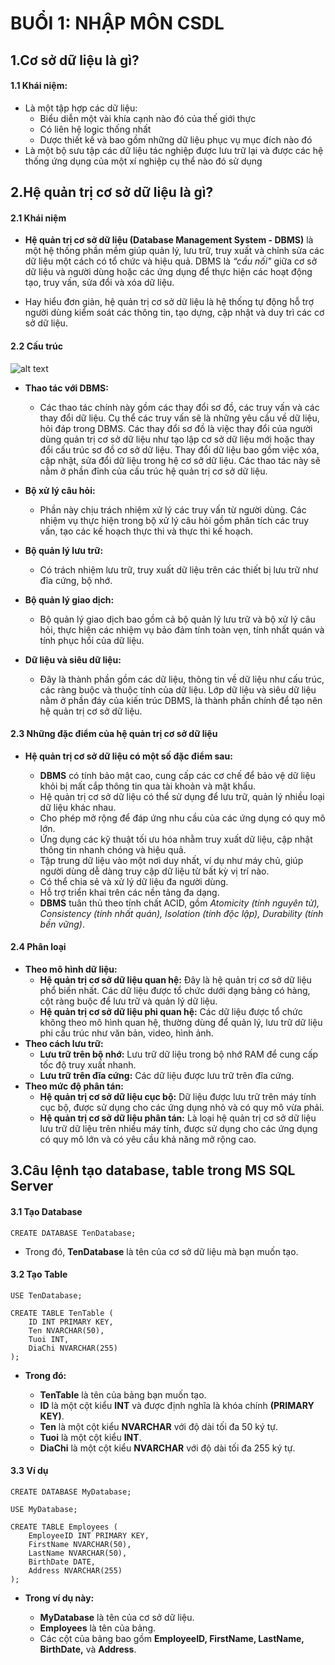 # BUỔI 1: NHẬP MÔN CSDL
## 1.Cơ sở dữ liệu là gì?
#### 1.1 Khái niệm:

- Là một tập hợp các dữ liệu:
    + Biểu diễn một vài khía cạnh nào đó của thế giới thực
    + Có liên hệ logic thống nhất
    + Dược thiết kế và bao gồm những dữ liệu phục vụ mục đích nào đó
- Là một bộ sưu tập các dữ liệu tác nghiệp được lưu trữ lại và được các hệ thống ứng dụng của một xí nghiệp cụ thể nào đó sử dụng 

## 2.Hệ quản trị cơ sở dữ liệu là gì?
#### 2.1 Khái niệm

- **Hệ quản trị cơ sở dữ liệu (Database Management System - DBMS)** là một hệ thống phần mềm giúp quản lý, lưu trữ, truy xuất và chỉnh sửa các dữ liệu một cách có tổ chức và hiệu quả. DBMS là *“cầu nối"* giữa cơ sở dữ liệu và người dùng hoặc các ứng dụng để thực hiện các hoạt động tạo, truy vấn, sửa đổi và xóa dữ liệu.

- Hay hiểu đơn giản, hệ quản trị cơ sở dữ liệu là hệ thống tự động hỗ trợ người dùng kiểm soát các thông tin, tạo dựng, cập nhật và duy trì các cơ sở dữ liệu.

#### 2.2 Cấu trúc

![alt text](image.png)

- **Thao tác với DBMS:**
    + Các thao tác chính này gồm các thay đổi sơ đồ, các truy vấn và các thay đổi dữ liệu. Cụ thể các truy vấn sẽ là những yêu cầu về dữ liệu, hỏi đáp trong DBMS. Các thay đổi sơ đồ là việc thay đổi của người dùng quản trị cơ sở dữ liệu như tạo lập cơ sở dữ liệu mới hoặc thay đổi cấu trúc sơ đồ cơ sở dữ liệu. Thay đổi dữ liệu bao gồm việc xóa, cập nhật, sửa đổi dữ liệu trong hệ cơ sở dữ liệu. Các thao tác này sẽ nằm ở phần đỉnh của cấu trúc hệ quản trị cơ sở dữ liệu.

- **Bộ xử lý câu hỏi:**
    + Phần này chịu trách nhiệm xử lý các truy vấn từ người dùng. Các nhiệm vụ thực hiện trong bộ xử lý câu hỏi gồm phân tích các truy vấn, tạo các kế hoạch thực thi và thực thi kế hoạch.

- **Bộ quản lý lưu trữ:**
    + Có trách nhiệm lưu trữ, truy xuất dữ liệu trên các thiết bị lưu trữ như đĩa cứng, bộ nhớ. 

- **Bộ quản lý giao dịch:**
    + Bộ quản lý giao dịch bao gồm cả bộ quản lý lưu trữ và bộ xử lý câu hỏi, thực hiện các nhiệm vụ bảo đảm tính toàn vẹn, tính nhất quán và tính phục hồi của dữ liệu.

- **Dữ liệu và siêu dữ liệu:**
    + Đây là thành phần gồm các dữ liệu, thông tin về dữ liệu như cấu trúc, các ràng buộc và thuộc tính của dữ liệu. Lớp dữ liệu và siêu dữ liệu nằm ở phần đáy của kiến trúc DBMS, là thành phần chính để tạo nên hệ quản trị cơ sở dữ liệu.
#### 2.3 Những đặc điểm của hệ quản trị cơ sở dữ liệu

- **Hệ quản trị cơ sở dữ liệu có một số đặc điểm sau:**

    + **DBMS** có tính bảo mật cao, cung cấp các cơ chế để bảo vệ dữ liệu khỏi bị mất cắp thông tin qua tài khoản và mật khẩu.
    + Hệ quản trị cơ sở dữ liệu có thể sử dụng để lưu trữ, quản lý nhiều loại dữ liệu khác nhau.
    + Cho phép mở rộng để đáp ứng nhu cầu của các ứng dụng có quy mô lớn. 
     + Ứng dụng các kỹ thuật tối ưu hóa nhằm truy xuất dữ liệu, cập nhật thông tin nhanh chóng và hiệu quả.
    + Tập trung dữ liệu vào một nơi duy nhất, ví dụ như máy chủ, giúp người dùng dễ dàng truy cập dữ liệu từ bất kỳ vị trí nào.
    + Có thể chia sẻ và xử lý dữ liệu đa người dùng.
     + Hỗ trợ triển khai trên các nền tảng đa dạng.
     + **DBMS** tuân thủ theo tính chất ACID, gồm *Atomicity (tính nguyên tử), Consistency (tính nhất quán), Isolation (tính độc lập), Durability (tính bền vững)*.
#### 2.4 Phân loại
- **Theo mô hình dữ liệu:**
    + **Hệ quản trị cơ sở dữ liệu quan hệ:** Đây là hệ quản trị cơ sở dữ liệu phổ biến nhất. Các dữ liệu được tổ chức dưới dạng bảng có hàng, cột ràng buộc để lưu trữ và quản lý dữ liệu.
    + **Hệ quản trị cơ sở dữ liệu phi quan hệ:** Các dữ liệu được tổ chức không theo mô hình quan hệ, thường dùng để quản lý, lưu trữ dữ liệu phi cấu trúc như văn bản, video, hình ảnh.
- **Theo cách lưu trữ:**
    + **Lưu trữ trên bộ nhớ:** Lưu trữ dữ liệu trong bộ nhớ RAM để cung cấp tốc độ truy xuất nhanh.
    + **Lưu trữ trên đĩa cứng:** Các dữ liệu được lưu trữ trên đĩa cứng.
- **Theo mức độ phân tán:**
    + **Hệ quản trị cơ sở dữ liệu cục bộ:** Dữ liệu được lưu trữ trên máy tính cục bộ, được sử dụng cho các ứng dụng nhỏ và có quy mô vừa phải.
    + **Hệ quản trị cơ sở dữ liệu phân tán:** Là loại hệ quản trị cơ sở dữ liệu lưu trữ dữ liệu trên nhiều máy tính, được sử dụng cho các ứng dụng có quy mô lớn và có yêu cầu khả năng mở rộng cao.
## 3.Câu lệnh tạo database, table trong MS SQL Server
#### 3.1 Tạo Database
```
CREATE DATABASE TenDatabase;

```
- Trong đó, **TenDatabase** là tên của cơ sở dữ liệu mà bạn muốn tạo.
#### 3.2 Tạo Table
```
USE TenDatabase;

CREATE TABLE TenTable (
    ID INT PRIMARY KEY,
    Ten NVARCHAR(50),
    Tuoi INT,
    DiaChi NVARCHAR(255)
);
```
- **Trong đó:**

    + **TenTable** là tên của bảng bạn muốn tạo.
    + **ID** là một cột kiểu **INT** và được định nghĩa là khóa chính **(PRIMARY KEY)**.
    + **Ten** là một cột kiểu **NVARCHAR** với độ dài tối đa 50 ký tự.
    + **Tuoi** là một cột kiểu **INT**.
    + **DiaChi** là một cột kiểu **NVARCHAR** với độ dài tối đa 255 ký tự.

#### 3.3 Ví dụ
```
CREATE DATABASE MyDatabase;

USE MyDatabase;

CREATE TABLE Employees (
    EmployeeID INT PRIMARY KEY,
    FirstName NVARCHAR(50),
    LastName NVARCHAR(50),
    BirthDate DATE,
    Address NVARCHAR(255)
);
```

- **Trong ví dụ này:**

    + **MyDatabase** là tên của cơ sở dữ liệu.
    + **Employees** là tên của bảng.
    + Các cột của bảng bao gồm **EmployeeID, FirstName, LastName, BirthDate,** và **Address**.
